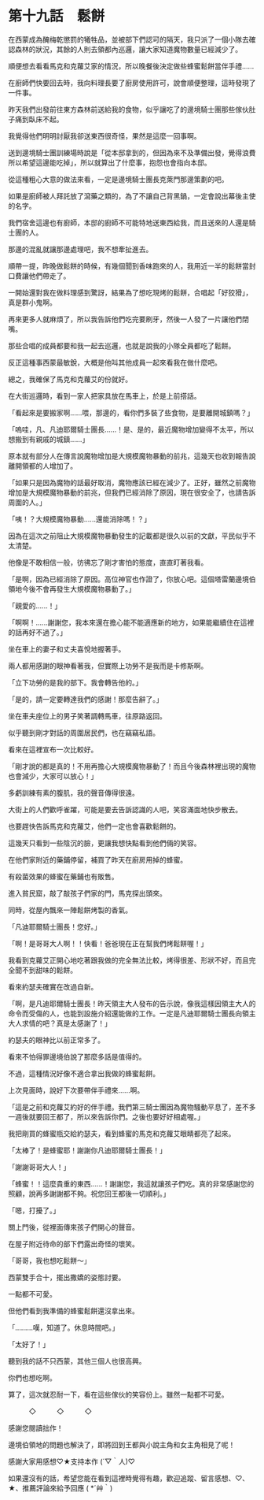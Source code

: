 # 第十九話　鬆餅

在西蒙成為醃梅乾懲罰的犧牲品，並被部下們認可的隔天，我只派了一個小隊去確認森林的狀況，其餘的人則去領都內巡邏，讓大家知道魔物數量已經減少了。

順便想去看看馬克和克蘿艾家的情況，所以晚餐後決定做些蜂蜜鬆餅當伴手禮......

在廚師們快要回去時，我向料理長要了廚房使用許可，說會順便整理，這時發現了一件事。

昨天我們出發前往東方森林前送給我的食物，似乎讓吃了的邊境騎士團那些傢伙肚子痛到臥床不起。

我覺得他們明明討厭我卻送東西很奇怪，果然是這麼一回事啊。

送到邊境騎士團訓練場時說是「從本邸拿到的，但因為來不及準備出發，覺得浪費所以希望這邊能吃掉」，所以就算出了什麼事，抱怨也會指向本邸。

從這種粗心大意的做法來看，一定是邊境騎士團長克萊門那邊策劃的吧。

如果是廚師被人拜託放了瀉藥之類的，為了不讓自己背黑鍋，一定會說出幕後主使的名字。

我們宿舍這邊也有廚師，本邸的廚師不可能特地送東西給我，而且送來的人還是騎士團的人。

那邊的混亂就讓那邊處理吧，我不想牽扯進去。

順帶一提，昨晚做鬆餅的時候，有幾個聞到香味跑來的人，我用近一半的鬆餅當封口費讓他們帶走了。

一開始還對我在做料理感到驚訝，結果為了想吃現烤的鬆餅，合唱起「好狡猾」，真是群小鬼啊。

再來更多人就麻煩了，所以我告訴他們吃完要刷牙，然後一人發了一片讓他們閉嘴。

那些合唱的成員都要和我一起去巡邏，也就是說我的小隊全員都吃了鬆餅。

反正這種事西蒙最敏銳，大概是他叫其他成員一起來看我在做什麼吧。

總之，我確保了馬克和克蘿艾的份就好。

在大街巡邏時，看到一家人把家具放在馬車上，於是上前搭話。

「看起來是要搬家啊......喂，那邊的，看你們多裝了些食物，是要離開城鎮嗎？」

「嗚哇，凡、凡迪耶爾騎士團長......！是、是的，最近魔物增加變得不太平，所以想搬到有親戚的城鎮......」

原本就有部分人在傳言說魔物增加是大規模魔物暴動的前兆，這幾天也收到報告說離開領都的人增加了。

「如果只是因為魔物的話最好取消，魔物應該已經在減少了。正好，雖然之前魔物增加是大規模魔物暴動的前兆，但我們已經消除了原因，現在很安全了，也請告訴周圍的人。」

「咦！？大規模魔物暴動......還能消除嗎！？」

因為在這次之前阻止大規模魔物暴動發生的記載都是很久以前的文獻，平民似乎不太清楚。

他像是不敢相信一般，彷彿忘了剛才害怕的態度，直直盯著我看。

「是啊，因為已經消除了原因。高位神官也作證了，你放心吧。這個塔雷蘭邊境伯領地今後不會再發生大規模魔物暴動了。」

「親愛的......！」

「啊啊！......謝謝您，我本來還在擔心能不能適應新的地方，如果能繼續住在這裡的話再好不過了。」

坐在車上的妻子和丈夫喜悅地握著手。

兩人都用感謝的眼神看著我，但實際上功勞不是我而是卡修斯啊。

「立下功勞的是我的部下。我會轉告他的。」

「是的，請一定要轉達我們的感謝！那麼告辭了。」

坐在車夫座位上的男子笑著調轉馬車，往原路返回。

似乎聽到剛才對話的周圍居民們，也在竊竊私語。

看來在這裡宣布一次比較好。

「剛才說的都是真的！不用再擔心大規模魔物暴動了！而且今後森林裡出現的魔物也會減少，大家可以放心！」

多虧訓練有素的腹肌，我的聲音傳得很遠。

大街上的人們歡呼雀躍，可能是要去告訴認識的人吧，笑容滿面地快步散去。

也要趕快告訴馬克和克蘿艾，他們一定也會喜歡鬆餅的。

這幾天只看到一些陰沉的臉，更讓我想快點看到他們倆的笑容。

在他們家附近的藥鋪停留，補買了昨天在廚房用掉的蜂蜜。

有殺菌效果的蜂蜜在藥鋪也有販售。

進入貧民窟，敲了敲孩子們家的門，馬克探出頭來。

同時，從屋內飄來一陣鬆餅烤製的香氣。

「凡迪耶爾騎士團長！您好。」

「啊！是哥哥大人啊！！快看！爸爸現在正在幫我們烤鬆餅喔！」

我看到克蘿艾正開心地吃著跟我做的完全無法比較，烤得很差、形狀不好，而且完全聞不到甜味的鬆餅。

看來約瑟夫確實在改過自新。

「啊，是凡迪耶爾騎士團長！昨天領主大人發布的告示說，像我這樣因領主大人的命令而受傷的人，也能到設施介紹還能做的工作。一定是凡迪耶爾騎士團長向領主大人求情的吧？真是太感謝了！」

約瑟夫的眼神比以前正常多了。

看來不怕得罪邊境伯說了那麼多話是值得的。

不過，這種情況好像不適合拿出我做的蜂蜜鬆餅。

上次見面時，說好下次要帶伴手禮來......啊。

「這是之前和克蘿艾約好的伴手禮。我們第三騎士團因為魔物騷動平息了，差不多一週後就要回王都了，所以來告訴你們。之後也要好好相處喔。」

我把剛買的蜂蜜瓶交給約瑟夫，看到蜂蜜的馬克和克蘿艾眼睛都亮了起來。

「太棒了！是蜂蜜耶！謝謝你凡迪耶爾騎士團長！」

「謝謝哥哥大人！」

「蜂蜜！！這麼貴重的東西......！謝謝您，我這就讓孩子們吃。真的非常感謝您的照顧，說再多謝謝都不夠。祝您回王都後一切順利。」

「嗯，打擾了。」

關上門後，從裡面傳來孩子們開心的聲音。

在屋子附近待命的部下們露出奇怪的壞笑。

「哥哥，我也想吃鬆餅～」

西蒙雙手合十，擺出撒嬌的姿態討要。

一點都不可愛。

但他們看到我準備的蜂蜜鬆餅還沒拿出來。

「.........嘆，知道了。休息時間吧。」

「太好了！」

聽到我的話不只西蒙，其他三個人也很高興。

你們也想吃啊。

算了，這次就忍耐一下，看在這些傢伙的笑容份上。雖然一點都不可愛。

　　　◇　　　◇　　　◇

感謝您閱讀拙作！

邊境伯領地的問題也解決了，即將回到王都與小說主角和女主角相見了呢！

感謝大家用感想♡★支持本作 (´▽｀人)♡

如果還沒有的話，希望您能在看到這裡時覺得有趣，歡迎追蹤、留言感想、♡、★、推薦評論來給予回應 ( *´艸｀)